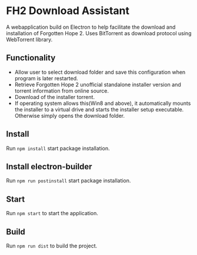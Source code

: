 # FH2 Download Assistant

A webapplication build on Electron to help facilitate the download and installation of Forgotten Hope 2. 
Uses BitTorrent as download protocol using WebTorrent library.

## Functionality
* Allow user to select download folder and save this configuration when program is later restarted.
* Retrieve Forgotten Hope 2 unofficial standalone installer version and torrent information from online source.
* Download of the installer torrent. 
* If operating system allows this(Win8 and above), it automatically mounts the installer to a virtual drive and starts the installer setup executable. Otherwise simply opens the download folder. 

## Install
Run `npm install` start package installation.

## Install electron-builder
Run `npm run postinstall` start package installation.

## Start

Run `npm start` to start the application. 

## Build

Run `npm run dist` to build the project.
